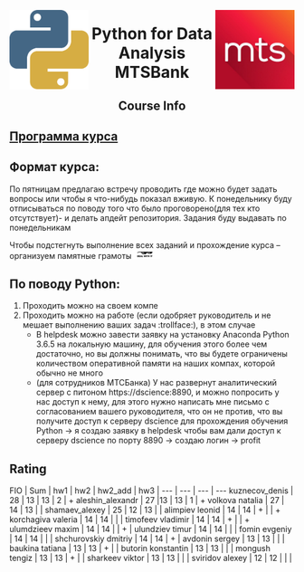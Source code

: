 <img src="imgs/python.png" align="left" height="140" width="140"><img src="imgs/mts.jpeg" align="right" height="140" width="140"><center><h1> Python for Data Analysis MTSBank</h1><h2>Course Info</h2></center>

## [Программа курса](https://github.com/vboyadzhi/python-for-data-analysis-2018/blob/master/Syllabus.md)

## Формат курса:
По пятницам предлагаю встречу проводить где можно будет задать вопросы или чтобы я что-нибудь показал вживую. К понедельнику буду отписываться по поводу того что было проговорено(для тех кто отсутствует)- и делать апдейт репозитория. 
Задания буду выдавать по понедельникам
 
Чтобы подстегнуть выполнение всех заданий и прохождение курса – организуем памятные грамоты<img src="imgs/deal-with-it.png" width="10%"> 
 
## По поводу Python:
1. Проходить можно на своем компе
2. Проходить можно на работе (если одобряет руководитель и не мешает выполнению ваших задач 
:trollface:), в этом случае
	* В helpdesk можно завести заявку на установку Anaconda Python 3.6.5 на локальную машину, для обучения этого более чем достаточно, но вы должны понимать, что вы будете ограничены количеством оперативной памяти на наших компах, которой обычно не много
	* (для сотрудников МТСБанка) У нас развернут аналитический сервер с питоном https://dscience:8890, и можно попросить у нас доступ к нему, для этого нужно написать мне письмо с согласованием вашего руководителя, что он не против, что вы получите доступ к серверу dscience для прохождения обучения Python -> я создаю заявку в helpdesk чтобы вам дали доступ к серверу dscience по порту 8890 -> создаю логин -> profit

## Rating
 
FIO | Sum | hw1 | hw2 | hw2_add | hw3 |
--- | --- | --- | ---
kuznecov_denis | 28 | 13 | 13 | 2 | +
aleshin_alexandr | 27 |13 | 13 | 1 | +
volkova natalia | 27 | 14 | 13 | |
shamaev_alexey | 25 | 12 | 13 | |
alimpiev leonid | 14 | 14 | + | | +
korchagiva valeria | 14 | 14 | | |
timofeev vladimir | 14 | 14 | + | | +
ulumdzieev maxim | 14 | 14 | | + |
ulundziev timur | 14 | 14 | | |
fomin evgeniy | 14 | 14 | | |
shchurovskiy dmitriy | 14 | 14 | + |
avdonin sergey | 13 | 13 | | |
baukina tatiana | 13 | 13 | + | |
butorin konstantin | 13 | 13 | | |
mongush tengiz | 13 | 13 | + | |
sharkeev viktor | 13 | 13 | | |
sviridov alexey | 12 | 12 | | |
